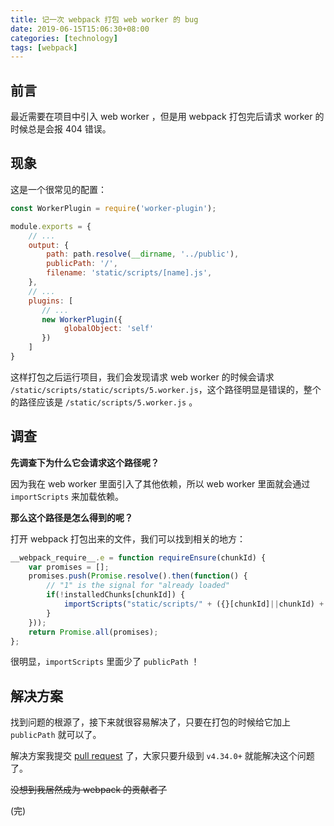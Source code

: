 ```yaml
---
title: 记一次 webpack 打包 web worker 的 bug
date: 2019-06-15T15:06:30+08:00
categories: [technology]
tags: [webpack]
---
```


## 前言

最近需要在项目中引入 web worker ，但是用 webpack 打包完后请求 worker 的时候总是会报 404 错误。


## 现象

这是一个很常见的配置：

```js
const WorkerPlugin = require('worker-plugin');

module.exports = {
    // ...
    output: {
        path: path.resolve(__dirname, '../public'),
        publicPath: '/',
        filename: 'static/scripts/[name].js',
    },
    // ...
    plugins: [
       // ... 
       new WorkerPlugin({
            globalObject: 'self'
       })
    ]
}
```

这样打包之后运行项目，我们会发现请求 web worker 的时候会请求 `/static/scripts/static/scripts/5.worker.js`，这个路径明显是错误的，整个的路径应该是 `/static/scripts/5.worker.js` 。


## 调查

**先调查下为什么它会请求这个路径呢？**

因为我在 web worker 里面引入了其他依赖，所以 web worker 里面就会通过 `importScripts` 来加载依赖。

**那么这个路径是怎么得到的呢？**

打开 webpack 打包出来的文件，我们可以找到相关的地方：

```js
__webpack_require__.e = function requireEnsure(chunkId) {
    var promises = [];
    promises.push(Promise.resolve().then(function() {
        // "1" is the signal for "already loaded"
        if(!installedChunks[chunkId]) {
            importScripts("static/scripts/" + ({}[chunkId]||chunkId) + ".worker.js");
        }
    }));
    return Promise.all(promises);
};
```

很明显，`importScripts` 里面少了 `publicPath` ！


## 解决方案

找到问题的根源了，接下来就很容易解决了，只要在打包的时候给它加上 `publicPath` 就可以了。

解决方案我提交 [pull request](https://github.com/webpack/webpack/pull/9270) 了，大家只要升级到 `v4.34.0+` 就能解决这个问题了。

~~没想到我居然成为 webpack 的贡献者了~~

(完)
